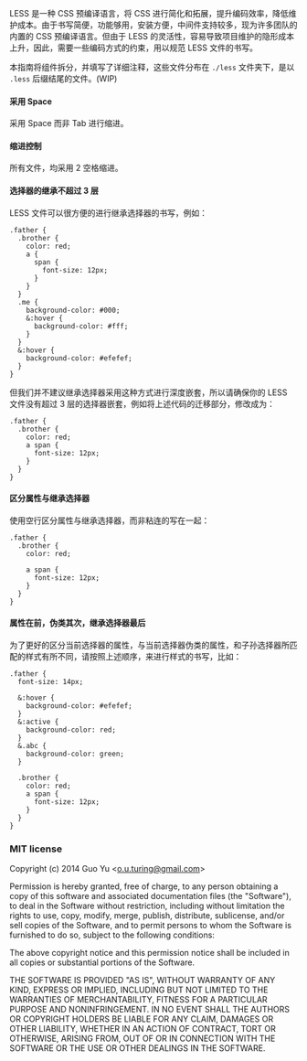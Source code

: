 LESS 是一种 CSS 预编译语言，将 CSS 进行简化和拓展，提升编码效率，降低维护成本。由于书写简便，功能够用，安装方便，中间件支持较多，现为许多团队的内置的 CSS 预编译语言。但由于 LESS 的灵活性，容易导致项目维护的隐形成本上升，因此，需要一些编码方式的约束，用以规范 LESS 文件的书写。

本指南将组件拆分，并填写了详细注释，这些文件分布在 `./less` 文件夹下，是以 `.less` 后缀结尾的文件。(WIP)

#### 采用 Space

采用 Space 而非 Tab 进行缩进。

#### 缩进控制

所有文件，均采用 2 空格缩进。

#### 选择器的继承不超过 3 层

LESS 文件可以很方便的进行继承选择器的书写，例如：

```less
.father {
  .brother {
    color: red;
    a {
      span {
        font-size: 12px;
      }
    }
  }
  .me {
    background-color: #000;
    &:hover {
      background-color: #fff;
    } 
  }
  &:hover {
    background-color: #efefef;
  }
}
```

但我们并不建议继承选择器采用这种方式进行深度嵌套，所以请确保你的 LESS 文件没有超过 3 层的选择器嵌套，例如将上述代码的迁移部分，修改成为：

```less
.father {
  .brother {
    color: red;
    a span {
      font-size: 12px;
    }
  }
}
```

#### 区分属性与继承选择器

使用空行区分属性与继承选择器，而非粘连的写在一起：

```less
.father {
  .brother {
    color: red;

    a span {
      font-size: 12px;
    }
  }
}
```

#### 属性在前，伪类其次，继承选择器最后

为了更好的区分当前选择器的属性，与当前选择器伪类的属性，和子孙选择器所匹配的样式有所不同，请按照上述顺序，来进行样式的书写，比如：

```less
.father {
  font-size: 14px;
  
  &:hover {
    background-color: #efefef;
  }
  &:active {
    background-color: red;
  }
  &.abc {
    background-color: green;
  }

  .brother {
    color: red;
    a span {
      font-size: 12px;
    }
  }
}
```

### MIT license
Copyright (c) 2014 Guo Yu &lt;o.u.turing@gmail.com&gt;

Permission is hereby granted, free of charge, to any person obtaining a copy
of this software and associated documentation files (the &quot;Software&quot;), to deal
in the Software without restriction, including without limitation the rights
to use, copy, modify, merge, publish, distribute, sublicense, and/or sell
copies of the Software, and to permit persons to whom the Software is
furnished to do so, subject to the following conditions:

The above copyright notice and this permission notice shall be included in
all copies or substantial portions of the Software.

THE SOFTWARE IS PROVIDED &quot;AS IS&quot;, WITHOUT WARRANTY OF ANY KIND, EXPRESS OR
IMPLIED, INCLUDING BUT NOT LIMITED TO THE WARRANTIES OF MERCHANTABILITY,
FITNESS FOR A PARTICULAR PURPOSE AND NONINFRINGEMENT. IN NO EVENT SHALL THE
AUTHORS OR COPYRIGHT HOLDERS BE LIABLE FOR ANY CLAIM, DAMAGES OR OTHER
LIABILITY, WHETHER IN AN ACTION OF CONTRACT, TORT OR OTHERWISE, ARISING FROM,
OUT OF OR IN CONNECTION WITH THE SOFTWARE OR THE USE OR OTHER DEALINGS IN
THE SOFTWARE.
